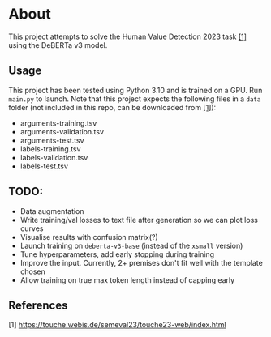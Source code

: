 # About
This project attempts to solve the Human Value Detection 2023 task  [[1]](#1) using the DeBERTa v3 model.

## Usage
This project has been tested using Python 3.10 and is trained on a GPU. Run `main.py` to launch.
Note that this project expects the following files in a `data` folder (not included in this repo, can be downloaded from [[1]](#1)):
* arguments-training.tsv
* arguments-validation.tsv
* arguments-test.tsv
* labels-training.tsv
* labels-validation.tsv
* labels-test.tsv

## TODO:
* Data augmentation
* Write training/val losses to text file after generation so we can plot loss curves
* Visualise results with confusion matrix(?)
* Launch training on `deberta-v3-base` (instead of the `xsmall` version)
* Tune hyperparameters, add early stopping during training
* Improve the input. Currently, 2+ premises don't fit well with the template chosen
* Allow training on true max token length instead of capping early 

## References

<a id="1">[1]</a>  https://touche.webis.de/semeval23/touche23-web/index.html
